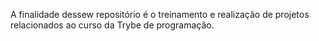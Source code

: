A finalidade dessew repositório é o treinamento e realização de projetos relacionados ao curso da Trybe de programação.
